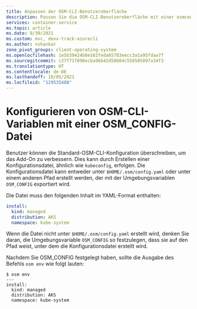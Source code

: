 ```yaml
---
title: Anpassen der OSM-CLI-Benutzeroberfläche
description: Passen Sie die OSM-CLI-Benutzeroberfläche mit einer osmconfig-Datei an.
services: container-service
ms.topic: article
ms.date: 9/30/2021
ms.custom: mvc, devx-track-azurecli
ms.author: nshankar
zone_pivot_groups: client-operating-system
ms.openlocfilehash: 1e5b39424b8e162feda65783eecc3a1a95fdaa7f
ms.sourcegitcommit: c27f71f890ecba96b42d58604c556505897a34f3
ms.translationtype: HT
ms.contentlocale: de-DE
ms.lasthandoff: 10/05/2021
ms.locfileid: "129535488"
---
```

# <a name="configure-osm-cli-variables-with-an-osm_config-file"></a>Konfigurieren von OSM-CLI-Variablen mit einer OSM_CONFIG-Datei

Benutzer können die Standard-OSM-CLI-Konfiguration überschreiben, um das Add-On zu verbessern. Dies kann durch Erstellen einer Konfigurationsdatei, ähnlich wie `kubeconfig`, erfolgen. Die Konfigurationsdatei kann entweder unter `$HOME/.osm/config.yaml` oder unter einem anderen Pfad erstellt werden, der mit der Umgebungsvariablen `OSM_CONFIG` exportiert wird.

Die Datei muss den folgenden Inhalt im YAML-Format enthalten:

```yaml
install:
  kind: managed
  distribution: AKS
  namespace: kube-system
```

Wenn die Datei nicht unter `$HOME/.osm/config.yaml` erstellt wird, denken Sie daran, die Umgebungsvariable `OSM_CONFIG` so festzulegen, dass sie auf den Pfad weist, unter dem die Konfigurationsdatei erstellt wird.

Nachdem Sie OSM_CONFIG festgelegt haben, sollte die Ausgabe des Befehls `osm env` wie folgt lauten: 

```console
$ osm env
--- 
install:
  kind: managed
  distribution: AKS
  namespace: kube-system
```